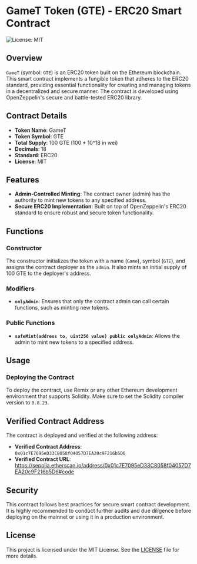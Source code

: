 # GameT Token (GTE) - ERC20 Smart Contract

![License: MIT](https://img.shields.io/badge/License-MIT-blue.svg)

## Overview

`GameT` (symbol: `GTE`) is an ERC20 token built on the Ethereum blockchain. This smart contract implements a fungible token that adheres to the ERC20 standard, providing essential functionality for creating and managing tokens in a decentralized and secure manner. The contract is developed using OpenZeppelin's secure and battle-tested ERC20 library.

## Contract Details

- **Token Name**: GameT
- **Token Symbol**: GTE
- **Total Supply**: 100 GTE (100 * 10^18 in wei)
- **Decimals**: 18
- **Standard**: ERC20
- **License**: MIT

## Features

- **Admin-Controlled Minting**: The contract owner (admin) has the authority to mint new tokens to any specified address.
- **Secure ERC20 Implementation**: Built on top of OpenZeppelin's ERC20 standard to ensure robust and secure token functionality.

## Functions

### Constructor

The constructor initializes the token with a name (`Game`), symbol (`GTE`), and assigns the contract deployer as the `admin`. It also mints an initial supply of 100 GTE to the deployer's address.

### Modifiers

- **`onlyAdmin`**: Ensures that only the contract admin can call certain functions, such as minting new tokens.

### Public Functions

- **`safeMint(address to, uint256 value) public onlyAdmin`**: Allows the admin to mint new tokens to a specified address.

## Usage

### Deploying the Contract

To deploy the contract, use Remix or any other Ethereum development environment that supports Solidity. Make sure to set the Solidity compiler version to `0.8.23`.

## Verified Contract Address

The contract is deployed and verified at the following address:

- **Verified Contract Address**: `0x01c7E7095eD33C8058f04057D7EA20c9F216b5D6`
- **Verified Contract URL**: https://sepolia.etherscan.io/address/0x01c7E7095eD33C8058f04057D7EA20c9F216b5D6#code

## Security

This contract follows best practices for secure smart contract development. It is highly recommended to conduct further audits and due diligence before deploying on the mainnet or using it in a production environment.

## License

This project is licensed under the MIT License. See the [LICENSE](LICENSE) file for more details.
